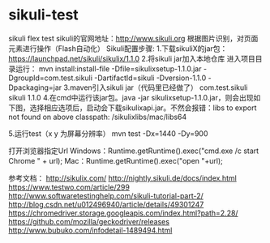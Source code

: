 # sikuli-test
sikuli flex test
sikuli的官网地址：http://www.sikuli.org
根据图片识别，对页面元素进行操作（Flash自动化）
Sikuli配置步骤:
1.下载sikuliX的jar包：https://launchpad.net/sikuli/sikulix/1.1.0
2.将sikuli jar加入本地仓库
进入项目目录运行：
mvn install:install-file -Dfile=sikulixsetup-1.1.0.jar -DgroupId=com.test.sikuli -DartifactId=sikuli -Dversion-1.1.0 -Dpackaging=jar
3.maven引入sikuli jar（代码里已经做了）
        <dependency>
            <groupId>com.test.sikuli</groupId>
            <artifactId>sikuli</artifactId>
            <version>1.1.0</version>
        </dependency>
4.在cmd中运行该jar包。java -jar sikulixsetup-1.1.0.jar，则会出现如下图，选择相应选项后，启动会下载sikulixapi.jar。不然会报错：libs to export not found on above classpath: /sikulixlibs/mac/libs64

5.运行test（x y 为屏幕分辨率）
mvn test -Dx=1440 -Dy=900 

打开浏览器指定Url
Windows：Runtime.getRuntime().exec("cmd.exe /c start Chrome " + url);
Mac：Runtime.getRuntime().exec("open "+url);


参考文档：
http://sikulix.com/
http://nightly.sikuli.de/docs/index.html
https://www.testwo.com/article/299
http://www.softwaretestinghelp.com/sikuli-tutorial-part-2/
http://blog.csdn.net/u012496940/article/details/49301247
https://chromedriver.storage.googleapis.com/index.html?path=2.28/
https://github.com/mozilla/geckodriver/releases
http://www.bubuko.com/infodetail-1489494.html
